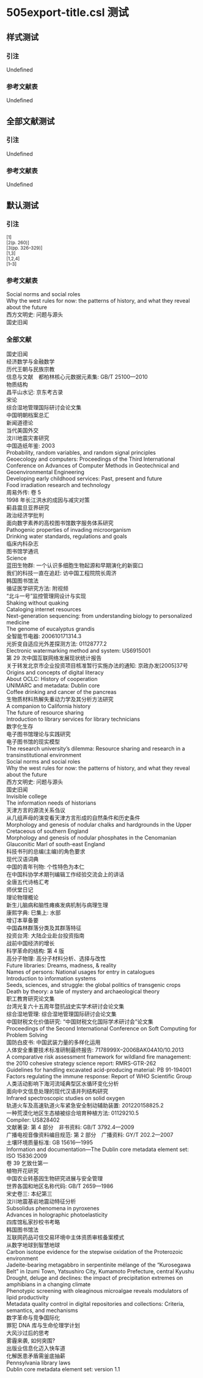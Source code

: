 # 505export-title.csl 测试

<!-- 此文件由脚本自动生成，请勿手动修改！ -->

## 样式测试

### 引注

Undefined

### 参考文献表

Undefined

## 全部文献测试

### 引注

Undefined

### 参考文献表

Undefined

## 默认测试

### 引注

<sup>[1]</sup><br>
<sup>[2(p. 260)]</sup><br>
<sup>[3(pp. 326–329)]</sup><br>
<sup>[1,3]</sup><br>
<sup>[1,2,4]</sup><br>
<sup>[1–3]</sup><br>

### 参考文献表

<div class="csl-bib-body second-field-align-flush">
  <div class="csl-entry">Social norms and social roles	</div>
  <div class="csl-entry">Why the west rules for now: the patterns of history, and what they reveal about the future	</div>
  <div class="csl-entry">西方文明史: 问题与源头	</div>
  <div class="csl-entry">国史旧闻	</div>
</div>

### 全部文献

<div class="csl-bib-body second-field-align-flush">
  <div class="csl-entry">国史旧闻	</div>
  <div class="csl-entry">经济数学与金融数学	</div>
  <div class="csl-entry">历代王朝与民族宗教	</div>
  <div class="csl-entry">信息与文献 都柏林核心元数据元素集: GB/T 25100—2010	</div>
  <div class="csl-entry">物质结构	</div>
  <div class="csl-entry">昌平山水记: 京东考古录	</div>
  <div class="csl-entry">宋论	</div>
  <div class="csl-entry">综合湿地管理国际研讨会论文集	</div>
  <div class="csl-entry">中国明朝档案总汇	</div>
  <div class="csl-entry">新闻道德论	</div>
  <div class="csl-entry">当代美国外交	</div>
  <div class="csl-entry">汶川地震灾害研究	</div>
  <div class="csl-entry">中国造纸年鉴: 2003	</div>
  <div class="csl-entry">Probability, random variables, and random signal principles	</div>
  <div class="csl-entry">Geoecology and computers: Proceedings of the Third International Conference on Advances of Computer Methods in Geotechnical and Geoenvironmental Engineering	</div>
  <div class="csl-entry">Developing early childhood services: Past, present and future	</div>
  <div class="csl-entry">Food irradiation research and technology	</div>
  <div class="csl-entry">周易外传: 卷 5	</div>
  <div class="csl-entry">1998 年长江洪水的成因与减灾对策	</div>
  <div class="csl-entry">蓟县震旦亚界研究	</div>
  <div class="csl-entry">政治经济学批判	</div>
  <div class="csl-entry">面向数字素养的高校图书馆数字服务体系研究	</div>
  <div class="csl-entry">Pathogenic properties of invading microorganism	</div>
  <div class="csl-entry">Drinking water standards, regulations and goals	</div>
  <div class="csl-entry">临床内科杂志	</div>
  <div class="csl-entry">图书馆学通讯	</div>
  <div class="csl-entry">Science	</div>
  <div class="csl-entry">蓝田生物群: 一个认识多细胞生物起源和早期演化的新窗口	</div>
  <div class="csl-entry">我们的科技一直在追赶: 访中国工程院院长周济	</div>
  <div class="csl-entry">韩国图书馆法	</div>
  <div class="csl-entry">循证医学研究方法: 附视频	</div>
  <div class="csl-entry">“北斗一号”监控管理网设计与实现	</div>
  <div class="csl-entry">Shaking without quaking	</div>
  <div class="csl-entry">Cataloging internet resources	</div>
  <div class="csl-entry">Next-generation sequencing: from understanding biology to personalized medicine	</div>
  <div class="csl-entry">The genome of eucalyptus grandis	</div>
  <div class="csl-entry">全智能节电器: 200610171314.3	</div>
  <div class="csl-entry">光折变自适应光外差探测方法: 01128777.2	</div>
  <div class="csl-entry">Electronic watermarking method and system: US6915001	</div>
  <div class="csl-entry">第 29 次中国互联网络发展现状统计报告	</div>
  <div class="csl-entry">关于转发北京市企业投资项目核准暂行实施办法的通知: 京政办发[2005]37号	</div>
  <div class="csl-entry">Origins and concepts of digital literacy	</div>
  <div class="csl-entry">About OCLC: History of cooperation	</div>
  <div class="csl-entry">UNIMARC and metadata: Dublin core	</div>
  <div class="csl-entry">Coffee drinking and cancer of the pancreas	</div>
  <div class="csl-entry">生物质材料热解失重动力学及其分析方法研究	</div>
  <div class="csl-entry">A companion to California history	</div>
  <div class="csl-entry">The future of resource sharing	</div>
  <div class="csl-entry">Introduction to library services for library technicians	</div>
  <div class="csl-entry">数字化生存	</div>
  <div class="csl-entry">电子图书馆理论与实践研究	</div>
  <div class="csl-entry">电子图书馆的现实模型	</div>
  <div class="csl-entry">The research university’s dilemma: Resource sharing and research in a transinstitutional environment	</div>
  <div class="csl-entry">Social norms and social roles	</div>
  <div class="csl-entry">Why the west rules for now: the patterns of history, and what they reveal about the future	</div>
  <div class="csl-entry">西方文明史: 问题与源头	</div>
  <div class="csl-entry">国史旧闻	</div>
  <div class="csl-entry">Invisible college	</div>
  <div class="csl-entry">The information needs of historians	</div>
  <div class="csl-entry">天津方言的源流关系刍议	</div>
  <div class="csl-entry">从几组声母的演变看天津方言形成的自然条件和历史条件	</div>
  <div class="csl-entry">Morphology and genesis of nodular chalks and hardgrounds in the Upper Cretaceous of southern England	</div>
  <div class="csl-entry">Morphology and genesis of nodular phosphates in the Cenomanian Glauconitic Marl of south-east England	</div>
  <div class="csl-entry">科技书刊的总编(主编)的角色要求	</div>
  <div class="csl-entry">现代汉语词典	</div>
  <div class="csl-entry">中国的青年刊物: 个性特色为本仁	</div>
  <div class="csl-entry">在中国科协学术期刊编辑工作经验交流会上的讲话	</div>
  <div class="csl-entry">全唐五代诗格汇考	</div>
  <div class="csl-entry">师伏堂日记	</div>
  <div class="csl-entry">理论物理概论	</div>
  <div class="csl-entry">新生儿脑病和脑性瘫痪发病机制与病理生理	</div>
  <div class="csl-entry">康熙字典: 巳集上: 水部	</div>
  <div class="csl-entry">增订本草备要	</div>
  <div class="csl-entry">中国森林群落分类及其群落特征	</div>
  <div class="csl-entry">投资台湾: 大陆企业赴台投资指南	</div>
  <div class="csl-entry">战前中国经济的增长	</div>
  <div class="csl-entry">科学革命的结构: 第 4 版	</div>
  <div class="csl-entry">高分子物理: 高分子材料分析、选择与改性	</div>
  <div class="csl-entry">Future libraries: Dreams, madness, &#38; reality	</div>
  <div class="csl-entry">Names of persons: National usages for entry in catalogues	</div>
  <div class="csl-entry">Introduction to information systems	</div>
  <div class="csl-entry">Seeds, sciences, and struggle: the global politics of transgenic crops	</div>
  <div class="csl-entry">Death by theory: a tale of mystery and archaeological theory	</div>
  <div class="csl-entry">职工教育研究论文集	</div>
  <div class="csl-entry">台湾光复六十五周年暨抗战史实学术研讨会论文集	</div>
  <div class="csl-entry">综合湿地管理: 综合湿地管理国际研讨会论文集	</div>
  <div class="csl-entry">中国财税文化价值研究: “中国财税文化国际学术研讨会”论文集	</div>
  <div class="csl-entry">Proceedings of the Second International Conference on Soft Computing for Problem Solving	</div>
  <div class="csl-entry">国防白皮书: 中国武装力量的多样化运用	</div>
  <div class="csl-entry">人体安全重要技术标准研制最终报告: 7178999X–2006BAK04A10/10.2013	</div>
  <div class="csl-entry">A comparative risk assessment framework for wildland fire management: the 2010 cohesive strategy science report: RMRS-GTR-262	</div>
  <div class="csl-entry">Guidelines for handling excavated acid-producing material: PB 91-194001	</div>
  <div class="csl-entry">Factors regulating the immune response: Report of WHO Scientific Group	</div>
  <div class="csl-entry">人类活动影响下海河流域典型区水循环变化分析	</div>
  <div class="csl-entry">面向中文信息处理的现代汉语并列结构研究	</div>
  <div class="csl-entry">Infrared spectroscopic studies on solid oxygen	</div>
  <div class="csl-entry">轨道火车及高速轨道火车紧急安全制动辅助装置: 201220158825.2	</div>
  <div class="csl-entry">一种荒漠化地区生态植被综合培育种植方法: 01129210.5	</div>
  <div class="csl-entry">Compiler: US828402	</div>
  <div class="csl-entry">文献著录: 第 4 部分 非书资料: GB/T 3792.4—2009	</div>
  <div class="csl-entry">广播电视音像资料编目规范: 第 2 部分 广播资料: GY/T 202.2—2007	</div>
  <div class="csl-entry">土壤环境质量标准: GB 15616—1995	</div>
  <div class="csl-entry">Information and documentation—The Dublin core metadata element set: ISO 15836:2009	</div>
  <div class="csl-entry">卷 39 乞致仕第一	</div>
  <div class="csl-entry">植物开花研究	</div>
  <div class="csl-entry">中国农业转基因生物研究进展与安全管理	</div>
  <div class="csl-entry">世界各国和地区名称代码: GB/T 2659—1986	</div>
  <div class="csl-entry">宋史卷三: 本纪第三	</div>
  <div class="csl-entry">汶川地震基岩地震动特征分析	</div>
  <div class="csl-entry">Subsolidus phenomena in pyroxenes	</div>
  <div class="csl-entry">Advances in holographic photoelasticity	</div>
  <div class="csl-entry">四库馆私家抄校书考略	</div>
  <div class="csl-entry">韩国图书馆法	</div>
  <div class="csl-entry">互联网药品可信交易环境中主体资质审核备案模式	</div>
  <div class="csl-entry">从数字地球到智慧地球	</div>
  <div class="csl-entry">Carbon isotope evidence for the stepwise oxidation of the Proterozoic environment	</div>
  <div class="csl-entry">Jadeite-bearing metagabbro in serpentinite mélange of the “Kurosegawa Belt” in Izumi Town, Yatsushiro City, Kumamoto Prefecture, central Kyushu	</div>
  <div class="csl-entry">Drought, deluge and declines: the impact of precipitation extremes on amphibians in a changing climate	</div>
  <div class="csl-entry">Phenotypic screening with oleaginous microalgae reveals modulators of lipid productivity	</div>
  <div class="csl-entry">Metadata quality control in digital repositories and collections: Criteria, semantics, and mechanisms	</div>
  <div class="csl-entry">数字革命与竞争国际化	</div>
  <div class="csl-entry">罪犯 DNA 库与生命伦理学计划	</div>
  <div class="csl-entry">大风沙过后的思考	</div>
  <div class="csl-entry">雾霾来袭, 如何突围?	</div>
  <div class="csl-entry">出版业信息化迈入快车道	</div>
  <div class="csl-entry">化解医患矛盾需釜底抽薪	</div>
  <div class="csl-entry">Pennsylvania library laws	</div>
  <div class="csl-entry">Dublin core metadata element set: version 1.1	</div>
</div>
